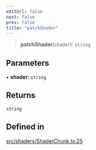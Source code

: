 ```yaml
---
editUrl: false
next: false
prev: false
title: "patchShader"
---
```


> **patchShader**(`shader`): `string`

## Parameters

• **shader**: `string`

## Returns

`string`

## Defined in

[src/shaders/ShaderChunk.ts:25](https://github.com/agargaro/instanced-mesh/blob/eb962593317d404ef77ad357a2929b15e9b35854/src/shaders/ShaderChunk.ts#L25)
